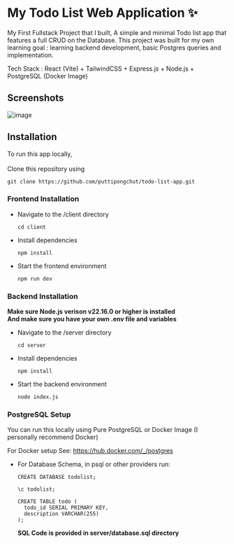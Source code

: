 # My Todo List Web Application ✨

My First Fullstack Project that I built, A simple and minimal Todo list app that features a full CRUD on the Database.
This project was built for my own learning goal : learning backend development, basic Postgres queries and implementation.

Tech Stack : React (Vite) + TailwindCSS + Express.js + Node.js + PostgreSQL (Docker Image)

## Screenshots
![image](https://github.com/user-attachments/assets/0804685e-a8cc-4a5d-991a-db4675278310)


## Installation

To run this app locally, <br><br>
Clone this repository using
```
git clone https://github.com/puttipongchut/todo-list-app.git
```

### Frontend Installation

- Navigate to the /client directory
  ```
  cd client
  ```
- Install dependencies
  ```
  npm install
  ```
- Start the frontend environment
  ```
  npm run dev
  ```
### Backend Installation

**Make sure Node.js verison v22.16.0 or higher is installed** <br>
**And make sure you have your own .env file and variables**

  - Navigate to the /server directory
    ```
    cd server
    ```
  - Install dependencies
    ```
    npm install
    ```
  - Start the backend environment
    ```
    node index.js
    ```
### PostgreSQL Setup

You can run this locally using Pure PostgreSQL or Docker Image (I personally recommend Docker)

For Docker setup See: https://hub.docker.com/_/postgres

- For Database Schema, in psql or other providers run:
  ```
  CREATE DATABASE todolist;
  ```
  ```
  \c todolist;
  ```
  ```
  CREATE TABLE todo (
    todo_id SERIAL PRIMARY KEY,
    description VARCHAR(255)
  );
  ```
  **SQL Code is provided in server/database.sql directory**
